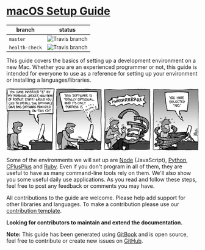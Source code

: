 [macOS Setup Guide](http://sourabhbajaj.com/mac-setup) 
====================
branch | status
| --- | --- |
| `master` | ![Travis branch](https://img.shields.io/travis/sb2nov/mac-setup/master.svg) |
| `health-check` | ![Travis branch](https://img.shields.io/travis/sb2nov/mac-setup/health-check.svg?label=links) |

This guide covers the basics of setting up a development environment on a new Mac. Whether you are an experienced programmer or not, this guide is intended for everyone to use as a reference for setting up your environment or installing a languages/libraries.

[![Screen](https://raw.githubusercontent.com/sb2nov/mac-setup/master/assets/intro.gif)](https://raw.githubusercontent.com/sb2nov/mac-setup/master/assets/intro.gif)

Some of the environments we will set up are [Node](http://nodejs.org) (JavaScript), [Python](http://www.python.org), [CPlusPlus](http://www.cplusplus.com) and [Ruby](http://www.ruby-lang.org). Even if you don't program in all of them, they are useful to have as many command-line tools rely on them. We'll also show you some useful daily use applications. As you read and follow these steps, feel free to post any feedback or comments you may have.

All contributions to the guide are welcome. Please help add support for other libraries and languages. To make a contribution please use our [contribution template](.github/CONTRIBUTION_TEMPLATE.md).

**Looking for contributors to maintain and extend the documentation.**

**Note:** This guide has been generated using [GitBook](https://www.gitbook.com/) and is open source, feel free to contribute or create new issues on [GitHub](https://github.com/sb2nov/mac-setup/issues).
